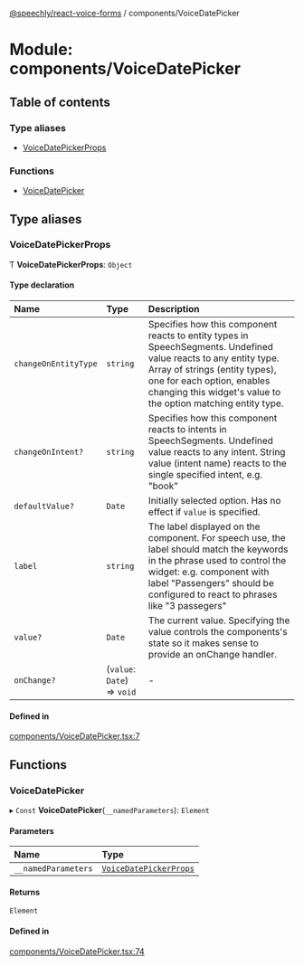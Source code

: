 [@speechly/react-voice-forms](../README.md) / components/VoiceDatePicker

# Module: components/VoiceDatePicker

## Table of contents

### Type aliases

- [VoiceDatePickerProps](components_VoiceDatePicker.md#voicedatepickerprops)

### Functions

- [VoiceDatePicker](components_VoiceDatePicker.md#voicedatepicker)

## Type aliases

### VoiceDatePickerProps

Ƭ **VoiceDatePickerProps**: `Object`

#### Type declaration

| Name | Type | Description |
| :------ | :------ | :------ |
| `changeOnEntityType` | `string` | Specifies how this component reacts to entity types in SpeechSegments. Undefined value reacts to any entity type. Array of strings (entity types), one for each option, enables changing this widget's value to the option matching entity type. |
| `changeOnIntent?` | `string` | Specifies how this component reacts to intents in SpeechSegments. Undefined value reacts to any intent. String value (intent name) reacts to the single specified intent, e.g. "book" |
| `defaultValue?` | `Date` | Initially selected option. Has no effect if `value` is specified. |
| `label` | `string` | The label displayed on the component. For speech use, the label should match the keywords in the phrase used to control the widget: e.g. component with label "Passengers" should be configured to react to phrases like "3 passegers" |
| `value?` | `Date` | The current value. Specifying the value controls the components's state so it makes sense to provide an onChange handler. |
| `onChange?` | (`value`: `Date`) => `void` | - |

#### Defined in

[components/VoiceDatePicker.tsx:7](https://github.com/speechly/speechly-demos/blob/7b0cf0e/libraries/react-voice-forms/src/components/VoiceDatePicker.tsx#L7)

## Functions

### VoiceDatePicker

▸ `Const` **VoiceDatePicker**(`__namedParameters`): `Element`

#### Parameters

| Name | Type |
| :------ | :------ |
| `__namedParameters` | [`VoiceDatePickerProps`](components_VoiceDatePicker.md#voicedatepickerprops) |

#### Returns

`Element`

#### Defined in

[components/VoiceDatePicker.tsx:74](https://github.com/speechly/speechly-demos/blob/7b0cf0e/libraries/react-voice-forms/src/components/VoiceDatePicker.tsx#L74)
